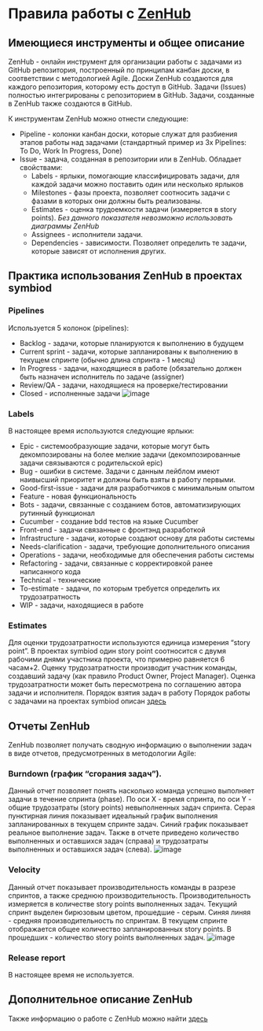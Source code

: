 # Правила работы с [ZenHub](https://app.zenhub.com/)

## Имеющиеся инструменты и общее описание
ZenHub - онлайн инструмент для организации работы с задачами из GitHub репозитория, построенный по принципам канбан доски, в соответствии с методологией Agile.
Доски ZenHub создаются для каждого репозитория, которому есть доступ в GitHub. 
Задачи (Issues) полностью интегрированы с репозиторием в GitHub. Задачи, созданные в ZenHub также создаются в GitHub. 

К инструментам ZenHub можно отнести следующие:
* Pipeline - колонки канбан доски, которые служат для разбиения этапов работы над задачами (стандартный пример из 3х Pipelines: To Do, Work In Progress, Done)
* Issue - задача, созданная в репозитории или в ZenHub. Обладает свойствами:
    - Labels - ярлыки, помогающие классифицировать задачи, для каждой задачи можно поставить один или несколько ярлыков
    - Milestones - фазы проекта, позволяет соотносить задачи с фазами в которых они должны быть реализованы.
    - Estimates - оценка трудоемкости задачи (измеряется в story points). 
*Без данного показателя невозможно использовать диаграммы ZenHub*
    - Assignees - исполнители задачи.
    - Dependencies - зависимости. Позволяет определить те задачи, которые зависят от исполнения других.


## Практика использования ZenHub в проектах symbiod

### Pipelines
Используется 5 колонок (pipelines):
* Backlog - задачи, которые планируются к выполнению в будущем
* Current sprint - задачи, которые запланированы к выполнению в текущем спринте (обычно длина спринта - 1 месяц)
* In Progress - задачи, находящиеся в работе (обязательно должен быть назначен исполнитель по задаче (assigner)
* Review/QA - задачи, находящиеся на проверке/тестировании
* Closed - исполненные задачи
![image](https://imageshack.com/a/img924/8473/iiiE30.jpg)

### Labels
В настоящее время используются следующие ярлыки:
* Epic - системообразующие задачи, которые могут быть декомпозированы на более мелкие задачи (декомпозированные задачи связываются с родительской epic)
* Bug - ошибки в системе. Задачи с данным лейблом имеют наивысший приоритет и должны быть взяты в работу первыми.
* Good-first-issue - задачи для разработчиков с минимальным опытом
* Feature - новая функциональность
* Bots - задачи, связанные с созданием ботов, автоматизирующих рутинный функционал
* Cucumber - создание bdd тестов на языке Cucumber
* Front-end - задачи связанные с фронтэнд разработкой
* Infrastructure - задачи, которые создают основу для работы системы
* Needs-clarification - задачи, требующие дополнительного описания
* Operations - задачи, необходимые для обеспечения работы системы
* Refactoring - задачи, связанные с корректировкой ранее написанного кода
* Technical - технические 
* To-estimate - задачи, по которым требуется определить их трудозатратность
* WIP - задачи, находящиеся в работе

### Estimates 
Для оценки трудозатратности используются единица измерения “story point”. В проектах symbiod один story point соотносится с двумя рабочими днями участника проекта, что примерно равняется 6 часам+2. Оценку трудозатратности производит участник команды, создавший задачу (как правило Product Owner, Project Manager). Оценка трудозатратности может быть пересмотрена по соглашению автора задачи и исполнителя.
Порядок взятия задач в работу
Порядок работы с задачами на проектах symbiod описан [здесь](https://github.com/howtohireme/wiki/wiki/Workflow)

## Отчеты ZenHub
ZenHub позволяет получать сводную информацию о выполнении задач в виде отчетов, предусмотренных в методологии Agile:
### Burndown (график “сгорания задач”). 
Данный отчет позволяет понять насколько команда успешно выполняет задачи в течение спринта (phase). По оси Х  - время спринта, по оси Y - общие трудозатраты (story points) невыполненных задач спринта. Серая пунктирная линия показывает идеальный график выполнения запланированных в текущем спринте задач. Синий график показывает реальное выполнение задач. Также в отчете приведено количество выполненных и оставшихся задач (справа) и трудозатраты выполненных и оставшихся задач (слева).
![image](https://imageshack.com/a/img923/1189/Jg3R5E.jpg)

### Velocity
Данный отчет показывает производительность команды в разрезе спринтов, а также среднюю производительность. Производительность измеряется в количестве story points выполненных задач. Текущий спринт выделен бирюзовым цветом, прошедшие - серым. Синяя линяя - средняя производительность по спринтам. В текущем спринте отображается общее количество запланированных story points. В прошедших - количество story points выполненных задач.
![image](https://imageshack.com/a/img923/3761/NaTJcK.jpg)

### Release report
В настоящее время не используется.
## Дополнительное описание ZenHub
Также информацию о работе с ZenHub можно найти [здесь](https://app.zenhub.com/dashboard/tutorials)

